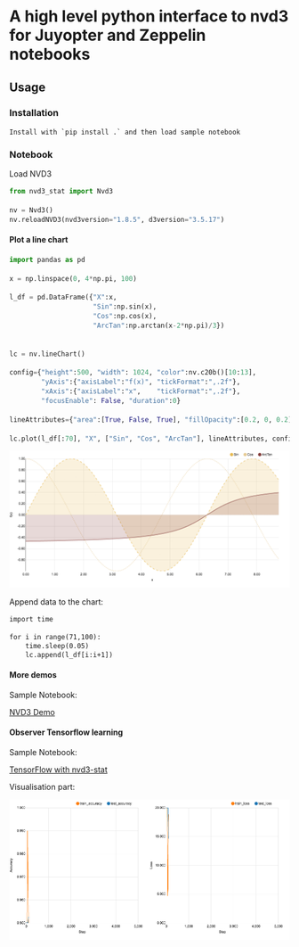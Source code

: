# A high level python interface to nvd3 for Juyopter and Zeppelin notebooks

## Usage


### Installation

	Install with `pip install .` and then load sample notebook


### Notebook

Load NVD3

```python
from nvd3_stat import Nvd3

nv = Nvd3()
nv.reloadNVD3(nvd3version="1.8.5", d3version="3.5.17")
```

#### Plot a line chart

```python
import pandas as pd

x = np.linspace(0, 4*np.pi, 100)

l_df = pd.DataFrame({"X":x,
                     "Sin":np.sin(x), 
                     "Cos":np.cos(x), 
                     "ArcTan":np.arctan(x-2*np.pi)/3})


lc = nv.lineChart()

config={"height":500, "width": 1024, "color":nv.c20b()[10:13], 
        "yAxis":{"axisLabel":"f(x)", "tickFormat":",.2f"}, 
        "xAxis":{"axisLabel":"x",    "tickFormat":",.2f"},
        "focusEnable": False, "duration":0}
        
lineAttributes={"area":[True, False, True], "fillOpacity":[0.2, 0, 0.2], "style":["dashed", "dotted", None]}

lc.plot(l_df[:70], "X", ["Sin", "Cos", "ArcTan"], lineAttributes, config)

```

![line](images/line.gif)

Append data to the chart:
```
import time

for i in range(71,100):
    time.sleep(0.05)
    lc.append(l_df[i:i+1])
```

#### More demos

Sample Notebook:

[NVD3 Demo](notebooks/NVD3%20Demo.ipynb.ipynb)


#### Observer Tensorflow learning

Sample Notebook:

[TensorFlow with nvd3-stat](notebooks/TensorFlow%20with%20nvd3-stat.ipynb)

Visualisation part:

![tensorflow](images/tensorflow.gif)
